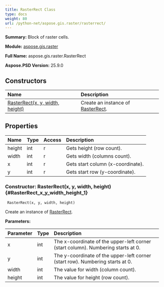 ```yaml
---
title: RasterRect Class
type: docs
weight: 80
url: /python-net/aspose.gis.raster/rasterrect/
---
```


**Summary:** Block of raster cells.

**Module:** [aspose.gis.raster](/psd/python-net/aspose.gis.raster/)

**Full Name:** aspose.gis.raster.RasterRect

**Aspose.PSD Version:** 25.9.0

## **Constructors**
| **Name** | **Description** |
| :- | :- |
| [RasterRect(x, y, width, height)](#RasterRect_x_y_width_height_1) | Create an instance of [RasterRect](/psd/python-net/aspose.gis.raster/rasterrect/). |
## **Properties**
| **Name** | **Type** | **Access** | **Description** |
| :- | :- | :- | :- |
| height | int | r | Gets height (row count). |
| width | int | r | Gets width (columns count). |
| x | int | r | Gets start column (x-coordinate). |
| y | int | r | Gets start row (y-coordinate). |


### Constructor: RasterRect(x, y, width, height) {#RasterRect_x_y_width_height_1}


```
 RasterRect(x, y, width, height) 
```

Create an instance of [RasterRect](/psd/python-net/aspose.gis.raster/rasterrect/).

**Parameters:**

| Parameter | Type | Description |
| :- | :- | :- |
| x | int | The x-coordinate of the upper-left corner (start column). Numbering starts at 0. |
| y | int | The y-coordinate of the upper-left corner (start row). Numbering starts at 0. |
| width | int | The value for width (column count). |
| height | int | The value for height (row count). |

